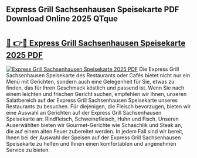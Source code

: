 ## Express Grill Sachsenhausen Speisekarte PDF Download Online 2025 QTque

# <h2><a href="http://gcbpm94.nevu.top/?p=Express+Grill+Sachsenhausen+Speisekarte">🔗 👉🔴 Express Grill Sachsenhausen Speisekarte 2025 PDF</a></h2>

[![Express Grill Sachsenhausen Speisekarte 2025 PDF](https://i.imgur.com/dBaPXMq.png)](http://gcbpm94.nevu.top/?p=Express+Grill+Sachsenhausen+Speisekarte)
Die Express Grill Sachsenhausen Speisekarte des Restaurants oder Cafés bietet nicht nur ein Menü mit Gerichten, sondern auch eine Gelegenheit für Sie, etwas zu finden, das für Ihren Geschmack köstlich und passend ist. Wenn Sie nach einem leichten und frischen Gericht suchen, empfehlen wir Ihnen, unseren Salatbereich auf der Express Grill Sachsenhausen Speisekarte unseres Restaurants zu besuchen. Für diejenigen, die Fleisch bevorzugen, bieten wir eine Auswahl an Gerichten auf der Express Grill Sachsenhausen Speisekarte an: Rindfleisch, Schweinefleisch, Huhn und Fisch. Unseren Auserwählten bieten wir Gourmet-Gerichte wie Schaschlik und Steak an, die auf einem alten Feuer zubereitet werden. In jedem Fall sind wir bereit, Ihnen bei der Auswahl der Speisen auf der Express Grill Sachsenhausen Speisekarte zu helfen und Ihnen einen komfortablen und angenehmen Service zu bieten.
